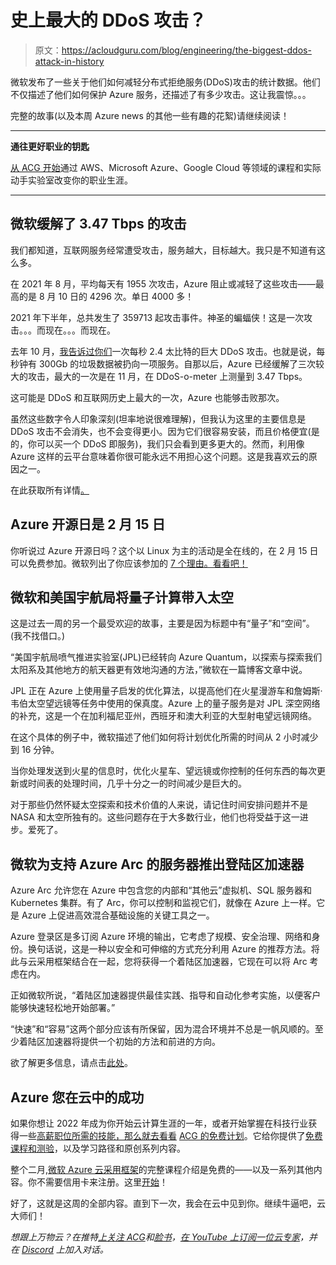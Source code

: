 # 史上最大的 DDoS 攻击？

> 原文：<https://acloudguru.com/blog/engineering/the-biggest-ddos-attack-in-history>

微软发布了一些关于他们如何减轻分布式拒绝服务(DDoS)攻击的统计数据。他们不仅描述了他们如何保护 Azure 服务，还描述了有多少攻击。这让我震惊。。。

完整的故事(以及本周 Azure news 的其他一些有趣的花絮)请继续阅读！

* * *

**通往更好职业的钥匙**

[从 ACG 开始](https://acloudguru.com/pricing)通过 AWS、Microsoft Azure、Google Cloud 等领域的课程和实际动手实验室改变你的职业生涯。

* * *

## 微软缓解了 3.47 Tbps 的攻击

我们都知道，互联网服务经常遭受攻击，服务越大，目标越大。我只是不知道有这么多。

在 2021 年 8 月，平均每天有 1955 次攻击，Azure 阻止或减轻了这些攻击——最高的是 8 月 10 日的 4296 次。单日 4000 多！

2021 年下半年，总共发生了 359713 起攻击事件。神圣的蝙蝠侠！这是一次攻击。。。而现在。。。而现在。

去年 10 月，[我告诉过你们](https://acloudguru.com/blog/engineering/azure-reveals-new-az-305-and-details-biggest-ddos-attack-ever)一次每秒 2.4 太比特的巨大 DDoS 攻击。也就是说，每秒钟有 300Gb 的垃圾数据被扔向一项服务。自那以后，Azure 已经缓解了三次较大的攻击，最大的一次是在 11 月，在 DDoS-o-meter 上测量到 3.47 Tbps。

这可能是 DDoS 和互联网历史上最大的一次，Azure 也能够击败那次。

虽然这些数字令人印象深刻(坦率地说很难理解)，但我认为这里的主要信息是 DDoS 攻击不会消失，也不会变得更小。因为它们很容易安装，而且价格便宜(是的，你可以买一个 DDoS 即服务)，我们只会看到更多更大的。然而，利用像 Azure 这样的云平台意味着你很可能永远不用担心这个问题。这是我喜欢云的原因之一。

在此获取所有详情[。](https://azure.microsoft.com/en-us/blog/azure-ddos-protection-2021-q3-and-q4-ddos-attack-trends/)

## Azure 开源日是 2 月 15 日

你听说过 Azure 开源日吗？这个以 Linux 为主的活动是全在线的，在 2 月 15 日可以免费参加。微软列出了你应该参加的 [7 个理由。看看吧！](https://azure.microsoft.com/en-au/blog/7-reasons-to-attend-azure-open-source-day/)

## 微软和美国宇航局将量子计算带入太空

这是过去一周的另一个最受欢迎的故事，主要是因为标题中有“量子”和“空间”。(我不找借口。)

“美国宇航局喷气推进实验室(JPL)已经转向 Azure Quantum，以探索与探索我们太阳系及其他地方的航天器更有效地沟通的方法，”微软在一篇博客文章中说。

JPL 正在 Azure 上使用量子启发的优化算法，以提高他们在火星漫游车和詹姆斯·韦伯太空望远镜等任务中使用的保真度。Azure 上的量子服务是对 JPL 深空网络的补充，这是一个在加利福尼亚州，西班牙和澳大利亚的大型射电望远镜网络。

在这个具体的例子中，微软描述了他们如何将计划优化所需的时间从 2 小时减少到 16 分钟。

当你处理发送到火星的信息时，优化火星车、望远镜或你控制的任何东西的每次更新或时间表的处理时间，几乎十分之一的时间减少是巨大的。

对于那些仍然怀疑太空探索和技术价值的人来说，请记住时间安排问题并不是 NASA 和太空所独有的。这些问题存在于大多数行业，他们也将受益于这一进步。爱死了。

## 微软为支持 Azure Arc 的服务器推出登陆区加速器

Azure Arc 允许您在 Azure 中包含您的内部和“其他云”虚拟机、SQL 服务器和 Kubernetes 集群。有了 Arc，你可以控制和监视它们，就像在 Azure 上一样。它是 Azure 上促进高效混合基础设施的关键工具之一。

Azure 登录区是多订阅 Azure 环境的输出，它考虑了规模、安全治理、网络和身份。换句话说，这是一种以安全和可伸缩的方式充分利用 Azure 的推荐方法。将此与云采用框架结合在一起，您将获得一个着陆区加速器，它现在可以将 Arc 考虑在内。

正如微软所说，“着陆区加速器提供最佳实践、指导和自动化参考实施，以便客户能够快速轻松地开始部署。”

“快速”和“容易”这两个部分应该有所保留，因为混合环境并不总是一帆风顺的。至少着陆区加速器将提供一个初始的方法和前进的方向。

欲了解更多信息，请点击[此处](https://azure.microsoft.com/en-au/blog/microsoft-launches-landing-zone-accelerator-for-azure-arcenabled-servers/)。

## Azure 您在云中的成功

如果你想让 2022 年成为你开始云计算生涯的一年，或者开始掌握在科技行业获得一些[高薪职位所需的技能，那么就去看看](https://acloudguru.com/blog/engineering/top-paying-cloud-certifications-and-jobs) [ACG 的免费计划](https://acloudguru.com/pricing)。它给你提供了[免费课程和测验](https://acloudguru.com/blog/news/whats-free-at-acg)，以及学习路径和原创系列内容。

整个二月,[微软 Azure 云采用框架](https://acloudguru.com/course/introduction-to-the-microsoft-cloud-adoption-framework-for-azure)的完整课程介绍是免费的——以及一系列其他内容。你不需要信用卡来注册。这里[开始](https://acloudguru.com/pricing)！

好了，这就是这周的全部内容。直到下一次，我会在云中见到你。继续牛逼吧，云大师们！

*想跟上万物云？在推特[上关注 ACG](https://twitter.com/acloudguru)和[脸书](https://www.facebook.com/acloudguru)，[在 YouTube 上订阅一位云专家](https://www.youtube.com/c/AcloudGuru/?sub_confirmation=1)，并在 [Discord](http://discord.gg/acloudguru) 上加入对话。*